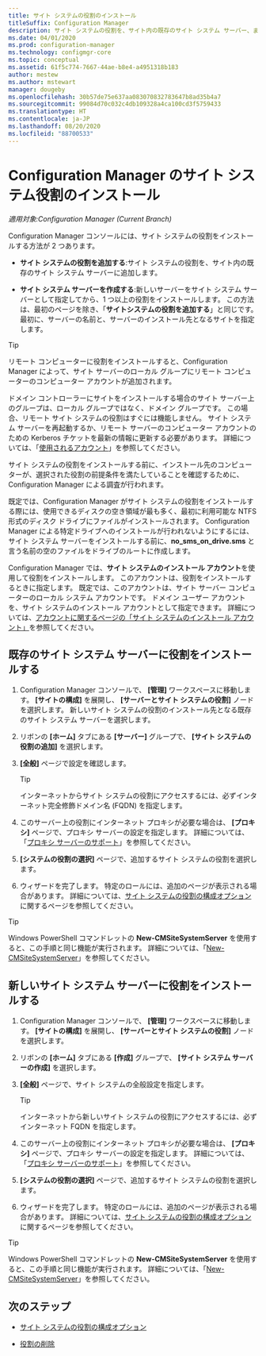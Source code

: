 ```yaml
---
title: サイト システムの役割のインストール
titleSuffix: Configuration Manager
description: サイト システムの役割を、サイト内の既存のサイト システム サーバー、または新しいサイト システム サーバーに追加します。
ms.date: 04/01/2020
ms.prod: configuration-manager
ms.technology: configmgr-core
ms.topic: conceptual
ms.assetid: 61f5c774-7667-44ae-b8e4-a4951318b183
author: mestew
ms.author: mstewart
manager: dougeby
ms.openlocfilehash: 30b57de75e637aa083070832783647b8ad35b4a7
ms.sourcegitcommit: 99084d70c032c4db109328a4ca100cd3f5759433
ms.translationtype: HT
ms.contentlocale: ja-JP
ms.lasthandoff: 08/20/2020
ms.locfileid: "88700533"
---
```

# <a name="install-site-system-roles-for-configuration-manager"></a>Configuration Manager のサイト システム役割のインストール

*適用対象:Configuration Manager (Current Branch)*

Configuration Manager コンソールには、サイト システムの役割をインストールする方法が 2 つあります。

- **サイト システムの役割を追加する**:サイト システムの役割を、サイト内の既存のサイト システム サーバーに追加します。

- **サイト システム サーバーを作成する**:新しいサーバーをサイト システム サーバーとして指定してから、1 つ以上の役割をインストールします。 この方法は、最初のページを除き、「**サイトシステムの役割を追加する**」と同じです。 最初に、サーバーの名前と、サーバーのインストール先となるサイトを指定します。

> [!TIP]
> リモート コンピューターに役割をインストールすると、Configuration Manager によって、サイト サーバーのローカル グループにリモート コンピューターのコンピューター アカウントが追加されます。
>
> ドメイン コントローラーにサイトをインストールする場合のサイト サーバー上のグループは、ローカル グループではなく、ドメイン グループです。 この場合、リモート サイト システムの役割はすぐには機能しません。 サイト システム サーバーを再起動するか、リモート サーバーのコンピューター アカウントのための Kerberos チケットを最新の情報に更新する必要があります。 詳細については、「[使用されるアカウント](../../../plan-design/hierarchy/accounts.md)」を参照してください。

サイト システムの役割をインストールする前に、インストール先のコンピューターが、選択された役割の前提条件を満たしていることを確認するために、Configuration Manager による調査が行われます。

既定では、Configuration Manager がサイト システムの役割をインストールする際には、使用できるディスクの空き領域が最も多く、最初に利用可能な NTFS 形式のディスク ドライブにファイルがインストールされます。 Configuration Manager による特定ドライブへのインストールが行われないようにするには、サイト システム サーバーをインストールする前に、**no_sms_on_drive.sms** と言う名前の空のファイルをドライブのルートに作成します。

Configuration Manager では、**サイト システムのインストール アカウント**を使用して役割をインストールします。 このアカウントは、役割をインストールするときに指定します。 既定では、このアカウントは、サイト サーバー コンピューターのローカル システム アカウントです。 ドメイン ユーザー アカウントを、サイト システムのインストール アカウントとして指定できます。 詳細については、[アカウントに関するページの「サイト システムのインストール アカウント」](../../../plan-design/hierarchy/accounts.md#site-system-installation-account)を参照してください。

## <a name="install-roles-on-an-existing-site-system-server"></a><a name="bkmk_addrole"></a>既存のサイト システム サーバーに役割をインストールする

1. Configuration Manager コンソールで、 **[管理]** ワークスペースに移動します。 **[サイトの構成]** を展開し、 **[サーバーとサイト システムの役割]** ノードを選択します。 新しいサイト システムの役割のインストール先となる既存のサイト システム サーバーを選択します。

1. リボンの **[ホーム]** タブにある **[サーバー]** グループで、 **[サイト システムの役割の追加]** を選択します。

1. **[全般]** ページで設定を確認します。

    > [!TIP]
    >  インターネットからサイト システムの役割にアクセスするには、必ずインターネット完全修飾ドメイン名 (FQDN) を指定します。

1. このサーバー上の役割にインターネット プロキシが必要な場合は、 **[プロキシ]** ページで、プロキシ サーバーの設定を指定します。 詳細については、「[プロキシ サーバーのサポート](../../../plan-design/network/proxy-server-support.md)」を参照してください。

1. **[システムの役割の選択]** ページで、追加するサイト システムの役割を選択します。

1. ウィザードを完了します。 特定のロールには、追加のページが表示される場合があります。 詳細については、[サイト システムの役割の構成オプション](configuration-options-for-site-system-roles.md)に関するページを参照してください。

> [!TIP]
> Windows PowerShell コマンドレットの **New-CMSiteSystemServer** を使用すると、この手順と同じ機能が実行されます。 詳細については、「[New-CMSiteSystemServer](/powershell/module/configurationmanager/new-cmsitesystemserver?view=sccm-ps)」を参照してください。

## <a name="install-roles-on-a-new-site-system-server"></a><a name="bkmk_createnew"></a> 新しいサイト システム サーバーに役割をインストールする

1. Configuration Manager コンソールで、 **[管理]** ワークスペースに移動します。 **[サイトの構成]** を展開し、 **[サーバーとサイト システムの役割]** ノードを選択します。

1. リボンの **[ホーム]** タブにある **[作成]** グループで、 **[サイト システム サーバーの作成]** を選択します。

1. **[全般]** ページで、サイト システムの全般設定を指定します。

    > [!TIP]
    > インターネットから新しいサイト システムの役割にアクセスするには、必ずインターネット FQDN を指定します。

1. このサーバー上の役割にインターネット プロキシが必要な場合は、 **[プロキシ]** ページで、プロキシ サーバーの設定を指定します。 詳細については、「[プロキシ サーバーのサポート](../../../plan-design/network/proxy-server-support.md)」を参照してください。

1. **[システムの役割の選択]** ページで、追加するサイト システムの役割を選択します。

1. ウィザードを完了します。 特定のロールには、追加のページが表示される場合があります。 詳細については、[サイト システムの役割の構成オプション](configuration-options-for-site-system-roles.md)に関するページを参照してください。

> [!TIP]
> Windows PowerShell コマンドレットの **New-CMSiteSystemServer** を使用すると、この手順と同じ機能が実行されます。 詳細については、「[New-CMSiteSystemServer](/powershell/module/configurationmanager/new-cmsitesystemserver?view=sccm-ps)」を参照してください。

## <a name="next-steps"></a>次のステップ

- [サイト システムの役割の構成オプション](configuration-options-for-site-system-roles.md)

- [役割の削除](../install/uninstall-sites-and-hierarchies.md#bkmk_role)